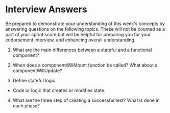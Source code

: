# Interview Answers
Be prepared to demonstrate your understanding of this week's concepts by answering questions on the following topics. These will not be counted as a part of your sprint score but will be helpful for preparing you for your endorsement interview, and enhancing overall understanding.

1. What are the main differences between a stateful and a functional component?




2. When does a componentWillMount function be called? What about a componentWillUpdate?




3. Define stateful logic.

* Code or logic that creates or modifies state.


4. What are the three step of creating a successful test? What is done in each phase?


